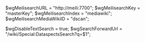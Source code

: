 $wgMeilisearchURL = "http://meili:7700";
$wgMeilisearchKey = "masterKey";
$wgMeilisearchIndex = "mediawiki";
$wgMeilisearchMediaWikiID = "dscan";

$wgDisableTextSearch = true;
$wgSearchForwardUrl = "/wiki/Special:DataspectsSearch?q=$1";